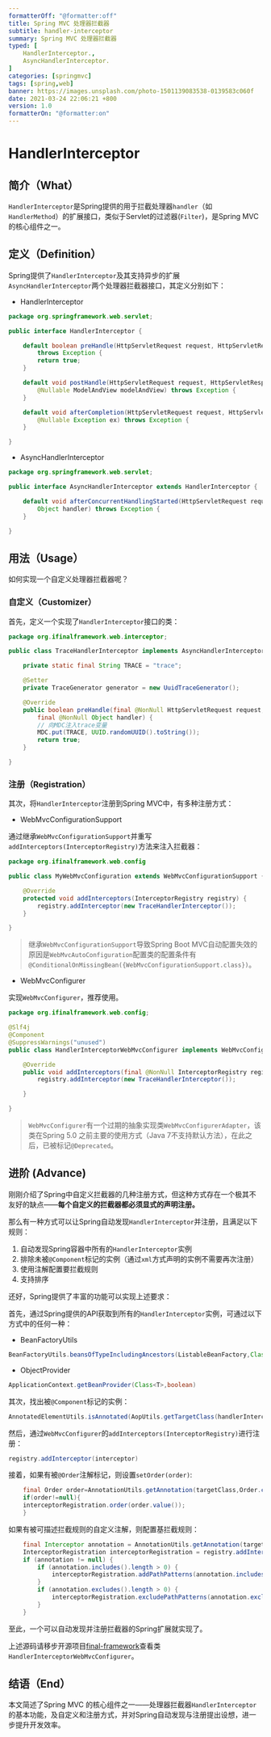 ```yaml
---
formatterOff: "@formatter:off"
title: Spring MVC 处理器拦截器
subtitle: handler-interceptor 
summary: Spring MVC 处理器拦截器 
typed: [
    HandlerInterceptor.,
    AsyncHandlerInterceptor.
]
categories: [springmvc]
tags: [spring,web] 
banner: https://images.unsplash.com/photo-1501139083538-0139583c060f
date: 2021-03-24 22:06:21 +800 
version: 1.0
formatterOn: "@formatter:on"
---
```


# HandlerInterceptor

## 简介（What）

`HandlerInterceptor`是Spring提供的用于拦截处理器`handler`（如`HandlerMethod`）的扩展接口，类似于Servlet的过滤器(`Filter`)，是Spring MVC的核心组件之一。

## 定义（Definition）

Spring提供了`HandlerInterceptor`及其支持异步的扩展`AsyncHandlerInterceptor`两个处理器拦截器接口，其定义分别如下：

* HandlerInterceptor

```java
package org.springframework.web.servlet;

public interface HandlerInterceptor {

    default boolean preHandle(HttpServletRequest request, HttpServletResponse response, Object handler)
        throws Exception {
        return true;
    }

    default void postHandle(HttpServletRequest request, HttpServletResponse response, Object handler,
        @Nullable ModelAndView modelAndView) throws Exception {
    }

    default void afterCompletion(HttpServletRequest request, HttpServletResponse response, Object handler,
        @Nullable Exception ex) throws Exception {
    }

}
```

* AsyncHandlerInterceptor

```java
package org.springframework.web.servlet;

public interface AsyncHandlerInterceptor extends HandlerInterceptor {

    default void afterConcurrentHandlingStarted(HttpServletRequest request, HttpServletResponse response,
        Object handler) throws Exception {
    }

}
```

## 用法（Usage）

如何实现一个自定义处理器拦截器呢？

### 自定义（Customizer）

首先，定义一个实现了`HandlerInterceptor`接口的类：

```java
package org.ifinalframework.web.interceptor;

public class TraceHandlerInterceptor implements AsyncHandlerInterceptor {

    private static final String TRACE = "trace";

    @Setter
    private TraceGenerator generator = new UuidTraceGenerator();

    @Override
    public boolean preHandle(final @NonNull HttpServletRequest request, final @NonNull HttpServletResponse response,
        final @NonNull Object handler) {
        // 向MDC注入trace变量
        MDC.put(TRACE, UUID.randomUUID().toString());
        return true;
    }

}

```

### 注册（Registration）

其次，将`HandlerInterceptor`注册到Spring MVC中，有多种注册方式：

* WebMvcConfigurationSupport

通过继承`WebMvcConfigurationSupport`并重写`addInterceptors(InterceptorRegistry)`方法来注入拦截器：

```java
package org.ifinalframework.web.config

public class MyWebMvcConfiguration extends WebMvcConfigurationSupport {

    @Override
    protected void addInterceptors(InterceptorRegistry registry) {
        registry.addInterceptor(new TraceHandlerInterceptor());
    }

}
```

> 继承`WebMvcConfigurationSupport`导致Spring Boot
> MVC自动配置失效的原因是`WebMvcAutoConfiguration`配置类的配置条件有`@ConditionalOnMissingBean({WebMvcConfigurationSupport.class})`。

* WebMvcConfigurer

实现`WebMvcConfigurer`，推荐使用。

```java
package org.ifinalframework.web.config;

@Slf4j
@Component
@SuppressWarnings("unused")
public class HandlerInterceptorWebMvcConfigurer implements WebMvcConfigurer {

    @Override
    public void addInterceptors(final @NonNull InterceptorRegistry registry) {
        registry.addInterceptor(new TraceHandlerInterceptor());

    }

}
```

> `WebMvcConfigurer`有一个过期的抽象实现类`WebMvcConfigurerAdapter`，该类在Spring 5.0 之前主要的使用方式（Java 7不支持默认方法），在此之后，已被标记`@Deprecated`。

## 进阶 (Advance)

刚刚介绍了Spring中自定义拦截器的几种注册方式，但这种方式存在一个极其不友好的缺点——**每个自定义的拦截器都必须显式的声明注册。**

那么有一种方式可以让Spring自动发现`HandlerInterceptor`并注册，且满足以下规则：

1. 自动发现Spring容器中所有的`HandlerInterceptor`实例
2. 排除未被`@Component`标记的实例（通过`xml`方式声明的实例不需要再次注册）
3. 使用注解配置要拦截规则
4. 支持排序

还好，Spring提供了丰富的功能可以实现上述要求：

首先，通过Spring提供的API获取到所有的`HandlerInterceptor`实例，可通过以下方式中的任何一种：

* BeanFactoryUtils

```java
BeanFactoryUtils.beansOfTypeIncludingAncestors(ListableBeanFactory,Class<T>)
```

* ObjectProvider

```java
ApplicationContext.getBeanProvider(Class<T>,boolean)
```

其次，找出被`@Component`标记的实例：

```java
AnnotatedElementUtils.isAnnotated(AopUtils.getTargetClass(handlerInterceptor),Component.class);
```

然后，通过`WebMvcConfigurer`的`addInterceptors(InterceptorRegistry)`进行注册：

```java
registry.addInterceptor(interceptor)
```

接着，如果有被`@Order`注解标记，则设置`setOrder(order)`:

```java
    final Order order=AnnotationUtils.getAnnotation(targetClass,Order.class);
    if(order!=null){
    interceptorRegistration.order(order.value());
    }
```

如果有被可描述拦截规则的自定义注解，则配置基拦截规则：

```java
    final Interceptor annotation = AnnotationUtils.getAnnotation(targetClass, Interceptor.class);
    InterceptorRegistration interceptorRegistration = registry.addInterceptor(interceptor);
    if (annotation != null) {
        if (annotation.includes().length > 0) {
            interceptorRegistration.addPathPatterns(annotation.includes());
        }
        if (annotation.excludes().length > 0) {
            interceptorRegistration.excludePathPatterns(annotation.excludes());
        }
    }
```

至此，一个可以自动发现并注册拦截器的Spring扩展就实现了。

上述源码请移步开源项目[final-framework](https://github.com/final-projects/final-framework)查看类`HandlerInterceptorWebMvcConfigurer`。

## 结语（End）

本文简述了Spring MVC 的核心组件之一——处理器拦截器`HandlerInterceptor`的基本功能，及自定义和注册方式，并对Spring自动发现与注册提出设想，进一步提升开发效率。





